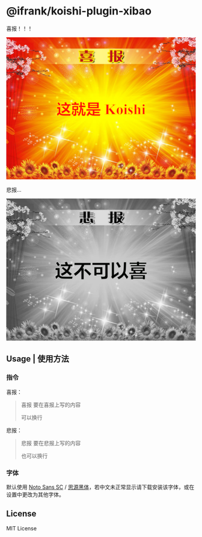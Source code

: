 # @ifrank/koishi-plugin-xibao

喜报！！！

![喜报](./example-xibao.png)

悲报...

![悲报](./example-beibao.png)

## Usage | 使用方法

### 指令

喜报：

>喜报 要在喜报上写的内容
>
>可以换行

悲报：

>悲报 要在悲报上写的内容
>
>也可以换行

### 字体

默认使用 [Noto Sans SC](https://fonts.google.com/noto/specimen/Noto+Sans+SC) / [思源黑体](https://github.com/adobe-fonts/source-han-sans/blob/master/README-CN.md)，若中文未正常显示请下载安装该字体，或在设置中更改为其他字体。

## License

MIT License
